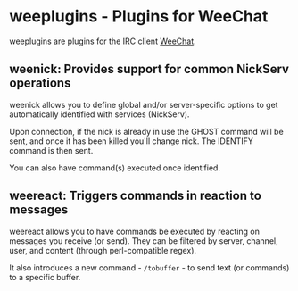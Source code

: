 # weeplugins - Plugins for WeeChat

weeplugins are plugins for the IRC client [WeeChat](http://www.weechat.org/ "WeeChat, the extensible chat client.").

## weenick: Provides support for common NickServ operations

weenick allows you to define global and/or server-specific options to get automatically identified with services (NickServ).

Upon connection, if the nick is already in use the GHOST command will be sent, and once it has been killed you'll change nick. The IDENTIFY command is then sent.

You can also have command(s) executed once identified.

 
## weereact: Triggers commands in reaction to messages

weereact allows you to have commands be executed by reacting on messages you receive (or send). They can be filtered by server, channel, user, and content (through perl-compatible regex).

It also introduces a new command - `/tobuffer` - to send text (or commands) to a specific buffer.
